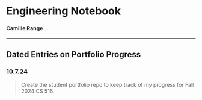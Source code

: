 # Engineering Notebook
#### Camille Range
---
## Dated Entries on Portfolio Progress
### 10.7.24
> Create the student portfolio repo to keep track of my progress for Fall 2024 CS 516.
